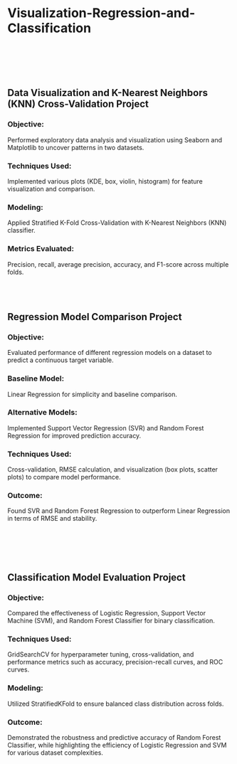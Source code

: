 # Visualization-Regression-and-Classification
<br><br>
<br><br>


## Data Visualization and K-Nearest Neighbors (KNN) Cross-Validation Project
### Objective: 
Performed exploratory data analysis and visualization using Seaborn and Matplotlib to uncover patterns in two datasets.
### Techniques Used: 
Implemented various plots (KDE, box, violin, histogram) for feature visualization and comparison.
### Modeling: 
Applied Stratified K-Fold Cross-Validation with K-Nearest Neighbors (KNN) classifier.
### Metrics Evaluated:
Precision, recall, average precision, accuracy, and F1-score across multiple folds.
<br><br>
<br><br>



## Regression Model Comparison Project
### Objective: 
Evaluated performance of different regression models on a dataset to predict a continuous target variable.
### Baseline Model: 
Linear Regression for simplicity and baseline comparison.
### Alternative Models: 
Implemented Support Vector Regression (SVR) and Random Forest Regression for improved prediction accuracy.
### Techniques Used: 
Cross-validation, RMSE calculation, and visualization (box plots, scatter plots) to compare model performance.
### Outcome: 
Found SVR and Random Forest Regression to outperform Linear Regression in terms of RMSE and stability.

<br><br>
<br><br>



## Classification Model Evaluation Project
### Objective: 
Compared the effectiveness of Logistic Regression, Support Vector Machine (SVM), and Random Forest Classifier for binary classification.
### Techniques Used: 
GridSearchCV for hyperparameter tuning, cross-validation, and performance metrics such as accuracy, precision-recall curves, and ROC curves.
### Modeling: 
Utilized StratifiedKFold to ensure balanced class distribution across folds.
### Outcome: 
Demonstrated the robustness and predictive accuracy of Random Forest Classifier, while highlighting the efficiency of Logistic Regression and SVM for various dataset complexities.
